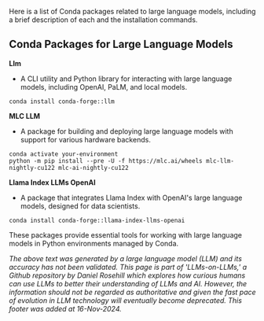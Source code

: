 Here is a list of Conda packages related to large language models, including a brief description of each and the installation commands.

## Conda Packages for Large Language Models

**Llm**

- A CLI utility and Python library for interacting with large language models, including OpenAI, PaLM, and local models.

```
conda install conda-forge::llm
```

**MLC LLM**

- A package for building and deploying large language models with support for various hardware backends.

```
conda activate your-environment
python -m pip install --pre -U -f https://mlc.ai/wheels mlc-llm-nightly-cu122 mlc-ai-nightly-cu122
```

**Llama Index LLMs OpenAI**

- A package that integrates Llama Index with OpenAI's large language models, designed for data scientists.

```
conda install conda-forge::llama-index-llms-openai
```

These packages provide essential tools for working with large language models in Python environments managed by Conda.

&#x20;

*The above text was generated by a large language model (LLM) and its accuracy has not been validated. This page is part of 'LLMs-on-LLMs,' a Github repository by Daniel Rosehill which explores how curious humans can use LLMs to better their understanding of LLMs and AI. However, the information should not be regarded as authoritative and given the fast pace of evolution in LLM technology will eventually become deprecated. This footer was added at 16-Nov-2024.*


